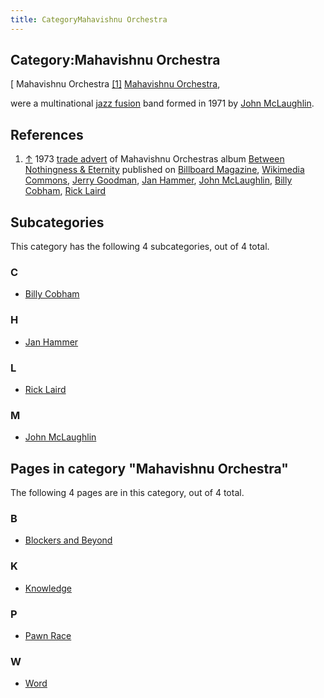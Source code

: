 ```yaml
---
title: CategoryMahavishnu Orchestra
---
```

## Category:Mahavishnu Orchestra



\[ Mahavishnu Orchestra <a id="cite-note-1" href="#cite-ref-1">[1]</a>
[Mahavishnu Orchestra](https://en.wikipedia.org/wiki/Mahavishnu_Orchestra),

were a multinational [jazz fusion](https://en.wikipedia.org/wiki/Jazz_fusion) band formed in 1971 by [John McLaughlin](Category:John_McLaughlin "Category:John McLaughlin").

## References

1. <a id="cite-ref-1" href="#cite-note-1">↑</a> 1973 [trade advert](https://commons.wikimedia.org/wiki/File:Between_Nothingness_and_Eternity_trade_advert_1973.png) of Mahavishnu Orchestras album [Between Nothingness & Eternity](https://en.wikipedia.org/wiki/Between_Nothingness_%26_Eternity) published on [Billboard Magazine](<https://en.wikipedia.org/wiki/Billboard_(magazine)>), [Wikimedia Commons](https://en.wikipedia.org/wiki/Wikimedia_Commons), [Jerry Goodman](https://en.wikipedia.org/wiki/Jerry_Goodman), [Jan Hammer](Category:Jan_Hammer "Category:Jan Hammer"), [John McLaughlin](Category:John_McLaughlin "Category:John McLaughlin"), [Billy Cobham](Category:Billy_Cobham "Category:Billy Cobham"), [Rick Laird](Category:Rick_Laird "Category:Rick Laird")

## Subcategories

This category has the following 4 subcategories, out of 4 total.

### C

- [Billy Cobham](Category:Billy_Cobham "Category:Billy Cobham")

### H

- [Jan Hammer](Category:Jan_Hammer "Category:Jan Hammer")

### L

- [Rick Laird](Category:Rick_Laird "Category:Rick Laird")

### M

- [John McLaughlin](Category:John_McLaughlin "Category:John McLaughlin")

## Pages in category "Mahavishnu Orchestra"

The following 4 pages are in this category, out of 4 total.

### B

- [Blockers and Beyond](Blockers_and_Beyond "Blockers and Beyond")

### K

- [Knowledge](Knowledge "Knowledge")

### P

- [Pawn Race](Pawn_Race "Pawn Race")

### W

- [Word](Word "Word")


